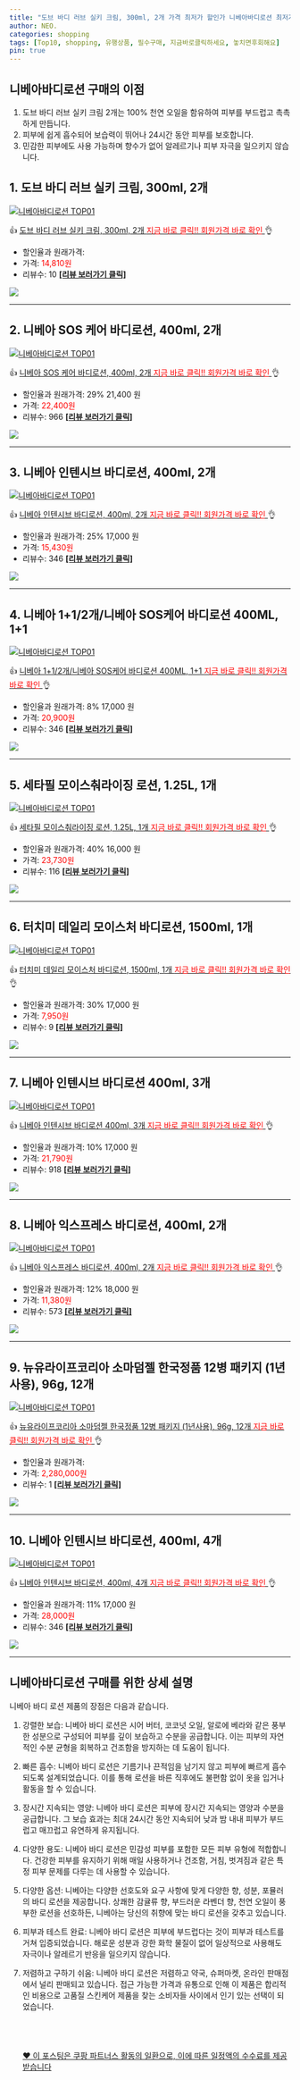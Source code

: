 ```yaml
---
title: "도브 바디 러브 실키 크림, 300ml, 2개 가격 최저가 할인가 니베아바디로션 최저가 추천 제품 비교"
author: NEO.
categories: shopping
tags: [Top10, shopping, 유행상품, 필수구매, 지금바로클릭하세요, 놓치면후회해요]
pin: true
---
```

## 니베아바디로션 구매의 이점
1. 도브 바디 러브 실키 크림 2개는 100% 천연 오일을 함유하여 피부를 부드럽고 촉촉하게 만듭니다.
2. 피부에 쉽게 흡수되어 보습력이 뛰어나 24시간 동안 피부를 보호합니다.
3. 민감한 피부에도 사용 가능하며 향수가 없어 알레르기나 피부 자극을 일으키지 않습니다.

   

## 1. 도브 바디 러브 실키 크림, 300ml, 2개

[![니베아바디로션 TOP01](https://thumbnail7.coupangcdn.com/thumbnails/remote/490x490ex/image/retail/images/4bf4eed7-8509-4666-859b-45fdd702b04f719144528295644406.png)](https://link.coupang.com/re/AFFSDP?lptag=AF3617701&subid=GithubCoopas&pageKey=6973878034&traceid=V0-153&itemId=19012754039&vendorItemId=87427180315)


👍 [도브 바디 러브 실키 크림, 300ml, 2개 <font color=red> 지금 바로 클릭!! 회원가격 바로 확인 </font> ](https://link.coupang.com/re/AFFSDP?lptag=AF3617701&subid=GithubCoopas&pageKey=6973878034&traceid=V0-153&itemId=19012754039&vendorItemId=87427180315) 👌 


- 할인율과 원래가격: 
- 가격: <span style='color:red'>14,810원</span>
- 리뷰수: 10  [**[리뷰 보러가기 클릭]**](https://link.coupang.com/re/AFFSDP?lptag=AF3617701&subid=GithubCoopas&pageKey=6973878034&traceid=V0-153&itemId=19012754039&vendorItemId=87427180315)

[![](/discount_price.png)](https://link.coupang.com/re/AFFSDP?lptag=AF3617701&subid=GithubCoopas&pageKey=6973878034&traceid=V0-153&itemId=19012754039&vendorItemId=87427180315)

---


   

## 2. 니베아 SOS 케어 바디로션, 400ml, 2개

[![니베아바디로션 TOP01](https://thumbnail8.coupangcdn.com/thumbnails/remote/490x490ex/image/vendor_inventory/b5ec/e00227e2f9c34c795433ba8cb27e54a7dd6690123c42decff3a6735d3b73.jpg)](https://link.coupang.com/re/AFFSDP?lptag=AF3617701&subid=GithubCoopas&pageKey=168476614&traceid=V0-153&itemId=18014420291&vendorItemId=78548503335)


👍 [니베아 SOS 케어 바디로션, 400ml, 2개 <font color=red> 지금 바로 클릭!! 회원가격 바로 확인 </font> ](https://link.coupang.com/re/AFFSDP?lptag=AF3617701&subid=GithubCoopas&pageKey=168476614&traceid=V0-153&itemId=18014420291&vendorItemId=78548503335) 👌 


- 할인율과 원래가격: 29%  21,400   원
- 가격: <span style='color:red'>22,400원</span>
- 리뷰수: 966  [**[리뷰 보러가기 클릭]**](https://link.coupang.com/re/AFFSDP?lptag=AF3617701&subid=GithubCoopas&pageKey=168476614&traceid=V0-153&itemId=18014420291&vendorItemId=78548503335)

[![](/discount_price.png)](https://link.coupang.com/re/AFFSDP?lptag=AF3617701&subid=GithubCoopas&pageKey=168476614&traceid=V0-153&itemId=18014420291&vendorItemId=78548503335)

---


   

## 3. 니베아 인텐시브 바디로션, 400ml, 2개

[![니베아바디로션 TOP01](https://thumbnail6.coupangcdn.com/thumbnails/remote/490x490ex/image/vendor_inventory/1703/4a68a1b7f5bc58859a71d6c6377ef819742d93e8f5369bd0b69f9b655111.jpg)](https://link.coupang.com/re/AFFSDP?lptag=AF3617701&subid=GithubCoopas&pageKey=48392&traceid=V0-153&itemId=6329670&vendorItemId=87416259995)


👍 [니베아 인텐시브 바디로션, 400ml, 2개 <font color=red> 지금 바로 클릭!! 회원가격 바로 확인 </font> ](https://link.coupang.com/re/AFFSDP?lptag=AF3617701&subid=GithubCoopas&pageKey=48392&traceid=V0-153&itemId=6329670&vendorItemId=87416259995) 👌 


- 할인율과 원래가격: 25%  17,000   원
- 가격: <span style='color:red'>15,430원</span>
- 리뷰수: 346  [**[리뷰 보러가기 클릭]**](https://link.coupang.com/re/AFFSDP?lptag=AF3617701&subid=GithubCoopas&pageKey=48392&traceid=V0-153&itemId=6329670&vendorItemId=87416259995)

[![](/discount_price.png)](https://link.coupang.com/re/AFFSDP?lptag=AF3617701&subid=GithubCoopas&pageKey=48392&traceid=V0-153&itemId=6329670&vendorItemId=87416259995)

---


   

## 4. 니베아 1+1/2개/니베아 SOS케어 바디로션 400ML, 1+1

[![니베아바디로션 TOP01](https://thumbnail8.coupangcdn.com/thumbnails/remote/490x490ex/image/vendor_inventory/5344/732176cc5fcda19321af5a2e8b052843bd54a86e09b3dabb32563975bf1f.jpg)](https://link.coupang.com/re/AFFSDP?lptag=AF3617701&subid=GithubCoopas&pageKey=7812187562&traceid=V0-153&itemId=21193425415&vendorItemId=81759032082)


👍 [니베아 1+1/2개/니베아 SOS케어 바디로션 400ML, 1+1 <font color=red> 지금 바로 클릭!! 회원가격 바로 확인 </font> ](https://link.coupang.com/re/AFFSDP?lptag=AF3617701&subid=GithubCoopas&pageKey=7812187562&traceid=V0-153&itemId=21193425415&vendorItemId=81759032082) 👌 


- 할인율과 원래가격: 8%  17,000   원
- 가격: <span style='color:red'>20,900원</span>
- 리뷰수: 346  [**[리뷰 보러가기 클릭]**](https://link.coupang.com/re/AFFSDP?lptag=AF3617701&subid=GithubCoopas&pageKey=7812187562&traceid=V0-153&itemId=21193425415&vendorItemId=81759032082)

[![](/discount_price.png)](https://link.coupang.com/re/AFFSDP?lptag=AF3617701&subid=GithubCoopas&pageKey=7812187562&traceid=V0-153&itemId=21193425415&vendorItemId=81759032082)

---


   

## 5. 세타필 모이스춰라이징 로션, 1.25L, 1개

[![니베아바디로션 TOP01](https://thumbnail9.coupangcdn.com/thumbnails/remote/490x490ex/image/retail/images/2022/12/20/10/0/196f8a76-789e-4c72-869e-db746d34bfee.png)](https://link.coupang.com/re/AFFSDP?lptag=AF3617701&subid=GithubCoopas&pageKey=7164345502&traceid=V0-153&itemId=17215242941&vendorItemId=84387112171)


👍 [세타필 모이스춰라이징 로션, 1.25L, 1개 <font color=red> 지금 바로 클릭!! 회원가격 바로 확인 </font> ](https://link.coupang.com/re/AFFSDP?lptag=AF3617701&subid=GithubCoopas&pageKey=7164345502&traceid=V0-153&itemId=17215242941&vendorItemId=84387112171) 👌 


- 할인율과 원래가격: 40%  16,000   원
- 가격: <span style='color:red'>23,730원</span>
- 리뷰수: 116  [**[리뷰 보러가기 클릭]**](https://link.coupang.com/re/AFFSDP?lptag=AF3617701&subid=GithubCoopas&pageKey=7164345502&traceid=V0-153&itemId=17215242941&vendorItemId=84387112171)

[![](/discount_price.png)](https://link.coupang.com/re/AFFSDP?lptag=AF3617701&subid=GithubCoopas&pageKey=7164345502&traceid=V0-153&itemId=17215242941&vendorItemId=84387112171)

---


   

## 6. 터치미 데일리 모이스처 바디로션, 1500ml, 1개

[![니베아바디로션 TOP01](https://thumbnail6.coupangcdn.com/thumbnails/remote/490x490ex/image/rs_quotation_api/vhgi096b/6323da2a4a7a42228bee0929f51eba65.jpg)](https://link.coupang.com/re/AFFSDP?lptag=AF3617701&subid=GithubCoopas&pageKey=6058879152&traceid=V0-153&itemId=10456980721&vendorItemId=77738781733)


👍 [터치미 데일리 모이스처 바디로션, 1500ml, 1개 <font color=red> 지금 바로 클릭!! 회원가격 바로 확인 </font> ](https://link.coupang.com/re/AFFSDP?lptag=AF3617701&subid=GithubCoopas&pageKey=6058879152&traceid=V0-153&itemId=10456980721&vendorItemId=77738781733) 👌 


- 할인율과 원래가격: 30%  17,000   원
- 가격: <span style='color:red'>7,950원</span>
- 리뷰수: 9  [**[리뷰 보러가기 클릭]**](https://link.coupang.com/re/AFFSDP?lptag=AF3617701&subid=GithubCoopas&pageKey=6058879152&traceid=V0-153&itemId=10456980721&vendorItemId=77738781733)

[![](/discount_price.png)](https://link.coupang.com/re/AFFSDP?lptag=AF3617701&subid=GithubCoopas&pageKey=6058879152&traceid=V0-153&itemId=10456980721&vendorItemId=77738781733)

---


   

## 7. 니베아 인텐시브 바디로션 400ml, 3개

[![니베아바디로션 TOP01](https://thumbnail9.coupangcdn.com/thumbnails/remote/490x490ex/image/vendor_inventory/7a7c/3c32747940b38bbab1e02ff3b2e7d7d13163096855bbc954e0613cf40af4.jpg)](https://link.coupang.com/re/AFFSDP?lptag=AF3617701&subid=GithubCoopas&pageKey=48392&traceid=V0-153&itemId=495564286&vendorItemId=83107496798)


👍 [니베아 인텐시브 바디로션 400ml, 3개 <font color=red> 지금 바로 클릭!! 회원가격 바로 확인 </font> ](https://link.coupang.com/re/AFFSDP?lptag=AF3617701&subid=GithubCoopas&pageKey=48392&traceid=V0-153&itemId=495564286&vendorItemId=83107496798) 👌 


- 할인율과 원래가격: 10%  17,000   원
- 가격: <span style='color:red'>21,790원</span>
- 리뷰수: 918  [**[리뷰 보러가기 클릭]**](https://link.coupang.com/re/AFFSDP?lptag=AF3617701&subid=GithubCoopas&pageKey=48392&traceid=V0-153&itemId=495564286&vendorItemId=83107496798)

[![](/discount_price.png)](https://link.coupang.com/re/AFFSDP?lptag=AF3617701&subid=GithubCoopas&pageKey=48392&traceid=V0-153&itemId=495564286&vendorItemId=83107496798)

---


   

## 8. 니베아 익스프레스 바디로션, 400ml, 2개

[![니베아바디로션 TOP01](https://thumbnail6.coupangcdn.com/thumbnails/remote/490x490ex/image/vendor_inventory/44fc/c03b71e6c56b51b06b78d9b743a6b3d44866b1c3e6d1758639f5c2e3a073.jpg)](https://link.coupang.com/re/AFFSDP?lptag=AF3617701&subid=GithubCoopas&pageKey=48394&traceid=V0-153&itemId=6329836&vendorItemId=74158432911)


👍 [니베아 익스프레스 바디로션, 400ml, 2개 <font color=red> 지금 바로 클릭!! 회원가격 바로 확인 </font> ](https://link.coupang.com/re/AFFSDP?lptag=AF3617701&subid=GithubCoopas&pageKey=48394&traceid=V0-153&itemId=6329836&vendorItemId=74158432911) 👌 


- 할인율과 원래가격: 12%  18,000   원
- 가격: <span style='color:red'>11,380원</span>
- 리뷰수: 573  [**[리뷰 보러가기 클릭]**](https://link.coupang.com/re/AFFSDP?lptag=AF3617701&subid=GithubCoopas&pageKey=48394&traceid=V0-153&itemId=6329836&vendorItemId=74158432911)

[![](/discount_price.png)](https://link.coupang.com/re/AFFSDP?lptag=AF3617701&subid=GithubCoopas&pageKey=48394&traceid=V0-153&itemId=6329836&vendorItemId=74158432911)

---


   

## 9. 뉴유라이프코리아 소마덤젤 한국정품 12병 패키지 (1년사용), 96g, 12개

[![니베아바디로션 TOP01](https://thumbnail7.coupangcdn.com/thumbnails/remote/490x490ex/image/vendor_inventory/0988/e548db1334b54824da3949e3f769e160c748cfd1d5185d7976c336e572f8.jpg)](https://link.coupang.com/re/AFFSDP?lptag=AF3617701&subid=GithubCoopas&pageKey=7447502592&traceid=V0-153&itemId=19599806659&vendorItemId=86638235317)


👍 [뉴유라이프코리아 소마덤젤 한국정품 12병 패키지 (1년사용), 96g, 12개 <font color=red> 지금 바로 클릭!! 회원가격 바로 확인 </font> ](https://link.coupang.com/re/AFFSDP?lptag=AF3617701&subid=GithubCoopas&pageKey=7447502592&traceid=V0-153&itemId=19599806659&vendorItemId=86638235317) 👌 


- 할인율과 원래가격: 
- 가격: <span style='color:red'>2,280,000원</span>
- 리뷰수: 1  [**[리뷰 보러가기 클릭]**](https://link.coupang.com/re/AFFSDP?lptag=AF3617701&subid=GithubCoopas&pageKey=7447502592&traceid=V0-153&itemId=19599806659&vendorItemId=86638235317)

[![](/discount_price.png)](https://link.coupang.com/re/AFFSDP?lptag=AF3617701&subid=GithubCoopas&pageKey=7447502592&traceid=V0-153&itemId=19599806659&vendorItemId=86638235317)

---


   

## 10. 니베아 인텐시브 바디로션, 400ml, 4개

[![니베아바디로션 TOP01](https://thumbnail8.coupangcdn.com/thumbnails/remote/490x490ex/image/vendor_inventory/bd77/5a6d878bb5d4939d6a267ca00af06862e01bfb50ebca4c87a99d38c80e97.jpg)](https://link.coupang.com/re/AFFSDP?lptag=AF3617701&subid=GithubCoopas&pageKey=48392&traceid=V0-153&itemId=204295540&vendorItemId=87416259975)


👍 [니베아 인텐시브 바디로션, 400ml, 4개 <font color=red> 지금 바로 클릭!! 회원가격 바로 확인 </font> ](https://link.coupang.com/re/AFFSDP?lptag=AF3617701&subid=GithubCoopas&pageKey=48392&traceid=V0-153&itemId=204295540&vendorItemId=87416259975) 👌 


- 할인율과 원래가격: 11%  17,000   원
- 가격: <span style='color:red'>28,000원</span>
- 리뷰수: 346  [**[리뷰 보러가기 클릭]**](https://link.coupang.com/re/AFFSDP?lptag=AF3617701&subid=GithubCoopas&pageKey=48392&traceid=V0-153&itemId=204295540&vendorItemId=87416259975)

[![](/discount_price.png)](https://link.coupang.com/re/AFFSDP?lptag=AF3617701&subid=GithubCoopas&pageKey=48392&traceid=V0-153&itemId=204295540&vendorItemId=87416259975)

---
## 니베아바디로션 구매를 위한 상세 설명
니베아 바디 로션 제품의 장점은 다음과 같습니다.

1. 강렬한 보습: 니베아 바디 로션은 시어 버터, 코코넛 오일, 알로에 베라와 같은 풍부한 성분으로 구성되어 피부를 깊이 보습하고 수분을 공급합니다. 이는 피부의 자연적인 수분 균형을 회복하고 건조함을 방지하는 데 도움이 됩니다.

2. 빠른 흡수: 니베아 바디 로션은 기름기나 끈적임을 남기지 않고 피부에 빠르게 흡수되도록 설계되었습니다. 이를 통해 로션을 바른 직후에도 불편함 없이 옷을 입거나 활동을 할 수 있습니다.

3. 장시간 지속되는 영양: 니베아 바디 로션은 피부에 장시간 지속되는 영양과 수분을 공급합니다. 그 보습 효과는 최대 24시간 동안 지속되어 낮과 밤 내내 피부가 부드럽고 매끄럽고 유연하게 유지됩니다.

4. 다양한 용도: 니베아 바디 로션은 민감성 피부를 포함한 모든 피부 유형에 적합합니다. 건강한 피부를 유지하기 위해 매일 사용하거나 건조함, 거침, 벗겨짐과 같은 특정 피부 문제를 다루는 데 사용할 수 있습니다.

5. 다양한 옵션: 니베아는 다양한 선호도와 요구 사항에 맞게 다양한 향, 성분, 포뮬러의 바디 로션을 제공합니다. 상쾌한 감귤류 향, 부드러운 라벤더 향, 천연 오일이 풍부한 로션을 선호하든, 니베아는 당신의 취향에 맞는 바디 로션을 갖추고 있습니다.

6. 피부과 테스트 완료: 니베아 바디 로션은 피부에 부드럽다는 것이 피부과 테스트를 거쳐 입증되었습니다. 해로운 성분과 강한 화학 물질이 없어 일상적으로 사용해도 자극이나 알레르기 반응을 일으키지 않습니다.

7. 저렴하고 구하기 쉬움: 니베아 바디 로션은 저렴하고 약국, 슈퍼마켓, 온라인 판매점에서 널리 판매되고 있습니다. 접근 가능한 가격과 유통으로 인해 이 제품은 합리적인 비용으로 고품질 스킨케어 제품을 찾는 소비자들 사이에서 인기 있는 선택이 되었습니다.<br><br><br><br><br> [ ❤  이 포스팅은 쿠팡 파트너스 활동의 일환으로, 이에 따른 일정액의 수수료를 제공받습니다](https://link.coupang.com/a/bcEFyh)